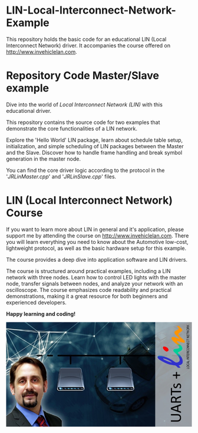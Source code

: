 # LIN-Local-Interconnect-Network-Example
This repository holds the basic code for an educational LIN (Local Interconnect Network) driver. It accompanies the course offered on http://www.invehiclelan.com.

# Repository Code Master/Slave example

Dive into the world of _Local Interconnect Network (LIN)_ with this educational driver. 

This repository contains the source code for two examples that demonstrate the core functionalities of a LIN network. 

Explore the 'Hello World' LIN package, learn about schedule table setup, initialization, and simple scheduling of LIN packages between the Master and the Slave. 
Discover how to handle frame handling and break symbol generation in the master node. 

You can find the core driver logic according to the protocol in the '_JRLinMaster.cpp_' and '_JRLinSlave.cpp_' files.

# LIN (Local Interconnect Network) Course

If you want to learn more about LIN in general and it's application, please support me by attending the course on http://www.invehiclelan.com.
There  you will learn everything you need to know about the Automotive low-cost, lightweight protocol, as well as the basic hardware setup for this example. 

The course provides a deep dive into application software and LIN drivers. 

The course is structured around practical examples, including a LIN network with three nodes. 
Learn how to control LED lights with the master node, transfer signals between nodes, and analyze your network with an oscilloscope. 
The course emphasizes code readability and practical demonstrations, making it a great resource for both beginners and experienced developers.

**Happy learning and coding!**

![alt text](https://github.com/mjankela/LIN-Local-Interconnect-Network-Example/blob/main/LIN_course.jpg "LIN Course Image")



